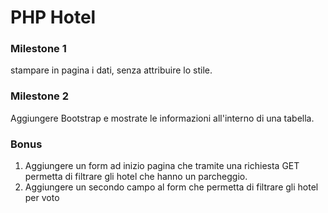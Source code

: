 # PHP Hotel

### Milestone 1

stampare in pagina i dati, senza attribuire lo stile.

### Milestone 2

Aggiungere Bootstrap e mostrate le informazioni all'interno di una tabella.

### Bonus

1. Aggiungere un form ad inizio pagina che tramite una richiesta GET permetta di filtrare gli hotel che hanno un parcheggio.
2. Aggiungere un secondo campo al form che permetta di filtrare gli hotel per voto
